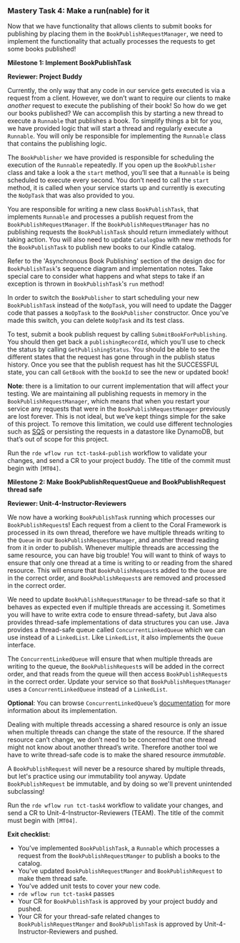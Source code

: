 ### Mastery Task 4: Make a run(nable) for it

Now that we have functionality that allows clients to submit books for publishing by placing them in the
`BookPublishRequestManager`, we need to implement the functionality that actually processes the requests to get some
books published!

**Milestone 1: Implement BookPublishTask**

**Reviewer: Project Buddy**

Currently, the only way that any code in our service gets executed is via a request from a client. However, we don’t
want to require our clients to make *another* request to execute the publishing of their book! So how do we get our
books published? We can accomplish this by starting a new thread to execute a `Runnable` that publishes a book. To
simplify things a bit for you, we have provided logic that will start a thread and regularly execute a `Runnable`.
You will only be responsible for implementing the `Runnable` class that contains the publishing logic.

The `BookPublisher` we have provided is responsible for scheduling the execution of the `Runnable` repeatedly. If you
open up the `BookPublisher` class and take a look a the `start` method, you’ll see that a `Runnable` is being scheduled
to execute every second. You don’t need to call the `start` method, it is called when your service starts
up and currently is executing the `NoOpTask` that was also provided to you.

You are responsible for writing a new class `BookPublishTask`, that implements `Runnable` and processes a publish
request from the `BookPublishRequestManager`. If the `BookPublishRequestManager` has no publishing requests the
`BookPublishTask` should return immediately without taking action. You will also need to update `CatalogDao` with new
methods for the `BookPublishTask` to publish new books to our Kindle catalog.

Refer to the 'Asynchronous Book Publishing' section of the design doc for `BookPublishTask`'s sequence diagram and
implementation notes. Take special care to consider what happens and what steps to take if an exception is thrown in
`BookPublishTask`'s `run` method!

In order to switch the `BookPublisher` to start scheduling your new `BookPublishTask` instead of the `NoOpTask`, you
will need to update the Dagger code that passes a `NoOpTask` to the `BookPublisher` constructor. Once you’ve made this
switch, you can delete `NoOpTask` and its test class.

To test, submit a book publish request by calling `SubmitBookForPublishing`. You should then get back a
`publishingRecordId`, which you’ll use to check the status by calling `GetPublishingStatus`. You should be able to see
the different states that the request has gone through in the publish status history. Once you see that the publish
request has hit the SUCCESSFUL state, you can call `GetBook` with the `bookId` to see the new or updated book!

**Note**: there is a limitation to our current implementation that will affect your testing. We are maintaining all
publishing requests in memory in the `BookPublishRequestManager`, which means that when you restart your service any
requests that were in the `BookPublishRequestManager` previously are lost forever. This is not ideal, but we’ve kept
things simple for the sake of this project. To remove this limitation, we could use different technologies such as
[SQS](https://aws.amazon.com/sqs/) or persisting the requests in a datastore like DynamoDB, but that’s out of scope for
this project.

Run the `rde wflow run tct-task4-publish` workflow to validate your changes, and send a CR to your project buddy. The
title of the commit must begin with `[MT04]`.

**Milestone 2: Make BookPublishRequestQueue and BookPublishRequest thread safe**

**Reviewer: Unit-4-Instructor-Reviewers**

We now have a working `BookPublishTask` running which processes our `BookPublishRequest`s! Each request from a client
to the Coral Framework is processed in its own thread, therefore we have multiple threads writing to the
`Queue` in our `BookPublishRequestManager`, and another thread reading from it in order to publish. Whenever multiple
threads are accessing the same resource, you can have big trouble! You will want to think of ways to ensure that only
one thread at a time is writing to or reading from the shared resource. This will ensure that `BookPublishRequest`s
added to the `Queue` are in the correct order, and `BookPublishRequest`s are removed and processed in the correct order.

We need to update `BookPublishRequestManager` to be thread-safe so that it behaves as expected
even if multiple threads are accessing it. Sometimes you will have to write extra code to ensure thread-safety, but
Java also provides thread-safe implementations of data structures you can use. Java provides a thread-safe queue called
`ConcurrentLinkedQueue` which we can use instead of a `LinkedList`. Like `LinkedList`, it also implements the `Queue`
interface.

The `ConcurrentLinkedQueue` will ensure that when multiple threads are writing to the queue, the `BookPublishRequest`s
will be added in the  correct order, and that reads from the queue will then access `BookPublishRequest`s in the
correct order.  Update your service so that `BookPublishRequestManager` uses a `ConcurrentLinkedQueue` instead
of a `LinkedList`.

**Optional**: You can browse `ConcurrentLinkedQueue`’s [documentation](https://docs.oracle.com/javase/8/docs/api/java/util/concurrent/ConcurrentLinkedQueue.html)
for more information about its implementation.

Dealing with multiple threads accessing a shared resource is only an issue when multiple threads can change the state
of the resource. If the shared resource can’t change, we don’t need to be concerned that one thread might not know
about another thread’s write. Therefore another tool we have to write thread-safe code is to make the shared resource
*immutable*.

A `BookPublishRequest` will never be a resource shared by multiple threads, but let's practice using our immutability
tool anyway. Update `BookPublishRequest` be immutable, and by doing so we'll prevent unintended subclassing!

Run the `rde wflow run tct-task4` workflow to validate your changes, and send a CR to Unit-4-Instructor-Reviewers
(TEAM). The title of the commit must begin with `[MT04]`.

**Exit checklist:**

* You’ve implemented `BookPublishTask`, a `Runnable` which processes a request from the `BookPublishRequestManger` to
publish a books to the catalog.
* You’ve updated `BookPublishRequestManger` and `BookPublishRequest` to make them thread safe.
* You’ve added unit tests to cover your new code.
* `rde wflow run tct-task4` passes
* Your CR for `BookPublishTask` is approved by your project buddy and pushed.
* Your CR for your thread-safe related changes to `BookPublishRequestManger` and `BookPublishTask`  is approved by
Unit-4-Instructor-Reviewers and pushed.

